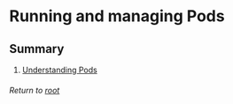 # Running and managing Pods

## Summary

1. [Understanding Pods](01understandingPods.md)

###### Return to [root](https://github.com/l12f3r/CKAstudy/)